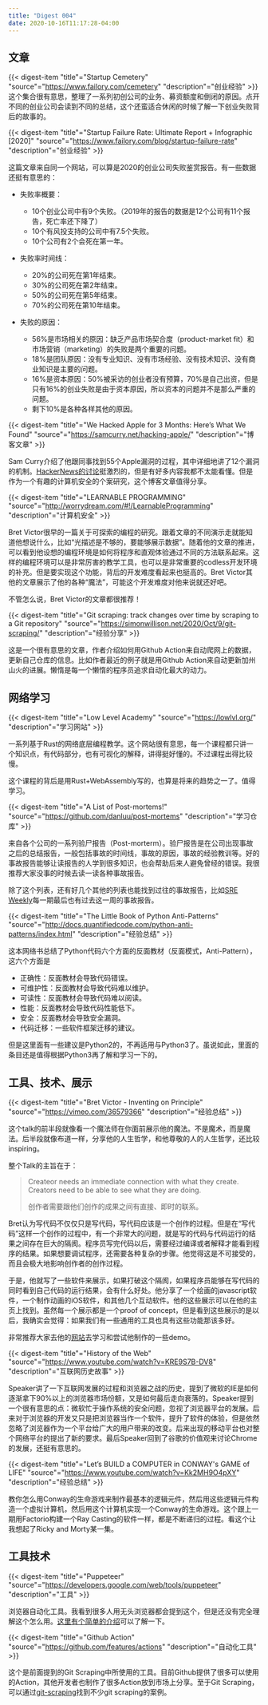 ```yaml
---
title: "Digest 004"
date: 2020-10-16T11:17:28-04:00
---
```


## 文章

{{< digest-item "title"="Startup Cemetery" "source"="https://www.failory.com/cemetery" "description"="创业经验" >}}
这个集合很有意思，整理了一系列初创公司的业务、募资额度和倒闭的原因。点开不同的创业公司会读到不同的总结，这个还蛮适合休闲的时候了解一下创业失败背后的故事的。

{{< digest-item "title"="Startup Failure Rate: Ultimate Report + Infographic [2020]" "source"="https://www.failory.com/blog/startup-failure-rate" "description"="创业经验" >}}

这篇文章来自同一个网站，可以算是2020的创业公司失败鉴赏报告。有一些数据还挺有意思的：

* 失败率概要：
  * 10个创业公司中有9个失败。（2019年的报告的数据是12个公司有11个报告，死亡率还下降了）
  * 10个有风投支持的公司中有7.5个失败。
  * 10个公司有2个会死在第一年。

* 失败率时间线：
  * 20%的公司死在第1年结束。
  * 30%的公司死在第2年结束。
  * 50%的公司死在第5年结束。
  * 70%的公司死在第10年结束。

* 失败的原因：
  * 56%是市场相关的原因：缺乏产品市场契合度（product-market fit）和市场营销（marketing）的失败是两个重要的问题。
  * 18%是团队原因：没有专业知识、没有市场经验、没有技术知识、没有商业知识是主要的问题。
  * 16%是资本原因：50%被采访的创业者没有预算，70%是自己出资，但是只有16%的创业失败是由于资本原因，所以资本的问题并不是那么严重的问题。
  * 剩下10%是各种各样其他的原因。

{{< digest-item "title"="We Hacked Apple for 3 Months: Here’s What We Found" "source"="https://samcurry.net/hacking-apple/" "description"="博客文章" >}}

Sam Curry介绍了他跟同事找到55个Apple漏洞的过程，其中详细地讲了12个漏洞的机制。[HackerNews的讨论](https://news.ycombinator.com/item?id=24718078&utm_term=comment)挺激烈的，但是有好多内容我都不太能看懂。但是作为一个有趣的计算机安全的个案研究，这个博客文章值得分享。

{{< digest-item "title"="LEARNABLE PROGRAMMING" "source"="http://worrydream.com/#!/LearnableProgramming" "description"="计算机安全" >}}

Bret Victor很早的一篇关于可探索的编程的研究。跟着文章的不同演示走就能知道他想说什么，比如“光描述是不够的，要能够展示数据”。随着他的文章的推进，可以看到他设想的编程环境是如何将程序和直观体验通过不同的方法联系起来。这样的编程环境可以是非常厉害的教学工具，也可以是非常重要的codless开发环境的补充。但是要实现这个功能，背后的开发难度看起来也挺高的。Bret Victor其他的文章展示了他的各种“魔法”，可能这个开发难度对他来说就还好吧。

不管怎么说，Bret Victor的文章都很推荐！

{{< digest-item "title"="Git scraping: track changes over time by scraping to a Git repository" "source"="https://simonwillison.net/2020/Oct/9/git-scraping/" "description"="经验分享" >}}

这是一个很有意思的文章，作者介绍如何用Github Action来自动爬网上的数据，更新自己仓库的信息。比如作者最近的例子就是用Github Action来自动更新加州山火的进展。懒惰是每一个懒惰的程序员追求自动化最大的动力。


## 网络学习

{{< digest-item "title"="Low Level Academy" "source"="https://lowlvl.org/" "description"="学习网站" >}}

一系列基于Rust的网络底层编程教学。这个网站很有意思，每一个课程都只讲一个知识点，有代码部分，也有可视化的解释，讲得挺好懂的。不过课程出得比较慢。

这个课程的背后是用Rust+WebAssembly写的，也算是将来的趋势之一了。值得学习。

{{< digest-item "title"="A List of Post-mortems!" "source"="https://github.com/danluu/post-mortems" "description"="学习仓库" >}}

来自各个公司的一系列验尸报告（Post-morterm）。验尸报告是在公司出现事故之后的总结报告，一般包括事故的时间线，事故的原因，事故的经验教训等。好的事故报告能够让读报告的人学到很多知识，也会帮助后来人避免曾经的错误。我很推荐大家没事的时候去读一读各种事故报告。

除了这个列表，还有好几个其他的列表也能找到过往的事故报告，比如[SRE Weekly](https://sreweekly.com/)每一期最后也有过去这一周的事故报告。

{{< digest-item "title"="The Little Book of Python Anti-Patterns" "source"="http://docs.quantifiedcode.com/python-anti-patterns/index.html" "description"="经验总结" >}}

这本网络书总结了Python代码六个方面的反面教材（反面模式，Anti-Pattern），这六个方面是
* 正确性：反面教材会导致代码错误。
* 可维护性：反面教材会导致代码难以维护。
* 可读性：反面教材会导致代码难以阅读。
* 性能：反面教材会导致代码性能低下。
* 安全：反面教材会导致安全漏洞。
* 代码迁移：一些软件框架迁移的建议。

但是这里面有一些建议是Python2的，不再适用与Python3了。虽说如此，里面的条目还是值得根据Python3再了解和学习一下的。

## 工具、技术、展示

{{< digest-item "title"="Bret Victor - Inventing on Principle" "source"="https://vimeo.com/36579366" "description"="经验总结" >}}

这个talk的前半段就像看一个魔法师在你面前展示他的魔法。不是魔术，而是魔法。后半段就像布道一样，分享他的人生哲学，和他尊敬的人的人生哲学，还比较inspiring。

整个Talk的主旨在于：

> Createor needs an immediate connection with what they create. Creators need to be able to see what they are doing.
>
> 创作者需要跟他们创作的成果之间有直接、即时的联系。

Bret认为写代码不仅仅只是写代码，写代码应该是一个创作的过程。但是在“写代码”这样一个创作的过程中，有一个非常大的问题，就是写的代码与代码运行的结果之间存在巨大的隔阂。程序员写完代码以后，需要经过编译或者解释才能看到程序的结果。如果想要调试程序，还需要各种复杂的步骤。他觉得这是不可接受的，而且会极大地影响创作者的创作过程。

于是，他就写了一些软件来展示，如果打破这个隔阂，如果程序员能够在写代码的同时看到自己代码的运行结果，会有什么好处。他分享了一个绘画的javascript软件，一个制作动画的iOS软件，和其他几个互动软件。他的这些展示可以在他的主页上找到。虽然每一个展示都是一个proof of concept，但是看到这些展示的是以后，我确实会觉得：如果我们有一些通用的工具也具有这些功能那该多好。

非常推荐大家去他的[网站](http://worrydream.com/)去学习和尝试他制作的一些demo。

{{< digest-item "title"="History of the Web" "source"="https://www.youtube.com/watch?v=KRE9S7B-DV8" "description"="互联网历史故事" >}}

Speaker讲了一下互联网发展的过程和浏览器之战的历史，提到了微软的IE是如何逐渐拿下90%以上的浏览器市场份额，又是如何最后走向衰落的。Speaker提到一个很有意思的点：微软忙于操作系统的安全问题，忽视了浏览器平台的发展。后来对于浏览器的开发又只是把浏览器当作一个软件，提升了软件的体验，但是依然忽略了浏览器作为一个平台给广大的用户带来的改变。后来出现的移动平台也对整个网络平台的提出了新的要求。最后Speaker回到了谷歌的价值观来讨论Chrome的发展，还挺有意思的。

{{< digest-item "title"="Let’s BUILD a COMPUTER in CONWAY's GAME of LIFE" "source"="https://www.youtube.com/watch?v=Kk2MH9O4pXY" "description"="经验总结" >}}

教你怎么用Conway的生命游戏来制作最基本的逻辑元件，然后用这些逻辑元件构造一个虚拟计算机，然后用这个计算机实现一个Conway的生命游戏。这个跟上一期用Factorio构建一个Ray Casting的软件一样，都是不断递归的过程。看这个让我想起了Ricky and Morty某一集。

## 工具技术

{{< digest-item "title"="Puppeteer" "source"="https://developers.google.com/web/tools/puppeteer" "description"="工具" >}}

浏览器自动化工具。我看到很多人用无头浏览器都会提到这个，但是还没有完全理解这个怎么用。[这里有个简单的介绍](https://www.jianshu.com/p/085e3de8596c)可以了解一下。

{{< digest-item "title"="Github Action" "source"="https://github.com/features/actions" "description"="自动化工具" >}}

这个是前面提到的Git Scraping中所使用的工具。目前Github提供了很多可以使用的Action，其他开发者也制作了很多Action放到市场上分享。至于Git Scraping，可以通过[git-scraping](https://github.com/topics/git-scraping)找到不少git scraping的案例。
